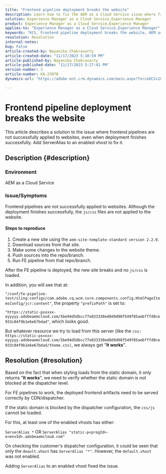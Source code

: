 ```yaml
---
title: "Frontend pipeline deployment breaks the website"
description: Learn how to fix the AEM as a Cloud Service issue where frontend pipeline deployment breaks the website. Add ServerAlias to an enabled vhost.
solution: Experience Manager as a Cloud Service,Experience Manager
product: Experience Manager as a Cloud Service,Experience Manager
applies-to: "Experience Manager as a Cloud Service,Experience Manager"
keywords: "KCS, Frontend pipeline deployment breaks the website, AEM as a Cloud Service, js/css files are not applied"
resolution: Resolution
internal-notes: 
bug: False
article-created-by: Nayanika Chakravarty
article-created-date: "11/17/2023 5:10:59 PM"
article-published-by: Nayanika Chakravarty
article-published-date: "11/17/2023 5:17:41 PM"
version-number: 3
article-number: KA-23070
dynamics-url: "https://adobe-ent.crm.dynamics.com/main.aspx?forceUCI=1&pagetype=entityrecord&etn=knowledgearticle&id=791f2b46-6c85-ee11-8179-6045bd0061cb"

---
```

# Frontend pipeline deployment breaks the website


This article describes a solution to the issue where frontend pipelines are not successfully applied to websites, even when deployment finishes successfully. Add ServerAlias to an enabled vhost to fix it.



## Description {#description}


### Environment

AEM as a Cloud Service

### Issue/Symptoms

Frontend pipelines are not successfully applied to websites. Although the deployment finishes successfully, the `js/css` files are not applied to the website.

#### Steps to reproduce

1. Create a new site using the `aem-site-template-standard version 2.2.0`.
2. Download sources from that site.
3. Make some changes to the website theme.
4. Push sources into the repo/branch.
5. Run FE pipeline from that repo/branch.


After the FE pipeline is deployed, the new site breaks and no `js/css` is loaded.

In addition, you will see that at:

`"/conf/fe-pipeline-test/sling:configs/com.adobe.cq.wcm.core.components.config.HtmlPageItemsConfig/jcr:content"`, the property `"prefixPath"` is set to:

`"https://static-pxxxxx-eyyyyy.adobeaemcloud.com/5be94d5dbcc77e833330ed8d9d98f549f85aebfffd0ce933c04f9b1e6e67bdad"`, which looks good.

But whatever resource we try to load from this server (like the `css: https://static-pxxxxx-eyyyyy.adobeaemcloud.com/5be94d5dbcc77e833330ed8d9d98f549f85aebfffd0ce933c04f9b1e6e67bdad/theme.css)`, we always get "<b>It works</b>".


## Resolution {#resolution}


Based on the fact that when styling loads from the static domain, it only returns "<b>It works</b>", we need to verify whether the static domain is not blocked at the dispatcher level.

For FE pipelines to work, the deployed frontend artifacts need to be served correctly by CDN/dispatcher.

If the static domain is blocked by the dispatcher configuration, the `css/js` cannot be loaded.

For this, at least one of the enabled vhosts has either:

`ServerAlias *`
OR
`ServerAlias "static-p<progId>-e<envId>.adobeaemcloud.com"`

On checking the customer's dispatcher configuration, it could be seen that only the `deault.vhost` has `ServerAlias "*"`. However, the `default.vhost` was not enabled.

Adding `ServerAlias` to an enabled vhost fixed the issue.
